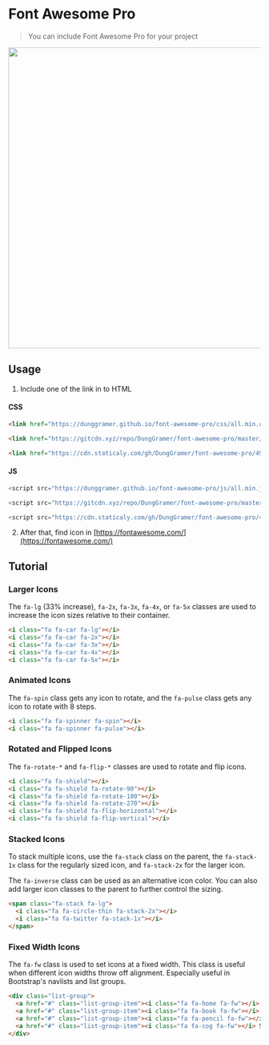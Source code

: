 # Font Awesome Pro
> You can include Font Awesome Pro for your project 

<p align="center">
  <img width="600" src="https://fontawesome.com/images/open-graph.png">
</p>

## Usage
1. Include one of the link in to HTML
#### CSS
 ```html
 <link href="https://dunggramer.github.io/font-awesome-pro/css/all.min.css" rel="stylesheet" type="text/css" />
 ```
 ```html
<link href="https://gitcdn.xyz/repo/DungGramer/font-awesome-pro/master/css/all.min.css" rel="stylesheet" type="text/css"/>
```
```html
<link href="https://cdn.staticaly.com/gh/DungGramer/font-awesome-pro/498e/css/all.min.css" rel="stylesheet" type="text/css" />
```
#### JS
```js
<script src="https://dunggramer.github.io/font-awesome-pro/js/all.min.js" defer></script>
```
```js
<script src="https://gitcdn.xyz/repo/DungGramer/font-awesome-pro/master/js/all.min.js" defer></script>
```
```js
<script src="https://cdn.staticaly.com/gh/DungGramer/font-awesome-pro/498e/js/all.min.js" defer></script>
```
2. After that, find icon in [https://fontawesome.com/](https://fontawesome.com/)

## Tutorial
### Larger Icons
The `fa-lg` (33% increase), `fa-2x`, `fa-3x`, `fa-4x`, or `fa-5x` classes are used to increase the icon sizes relative to their container.
```html
<i class="fa fa-car fa-lg"></i>
<i class="fa fa-car fa-2x"></i>
<i class="fa fa-car fa-3x"></i>
<i class="fa fa-car fa-4x"></i>
<i class="fa fa-car fa-5x"></i>
```
### Animated Icons
The `fa-spin` class gets any icon to rotate, and the `fa-pulse` class gets any icon to rotate with 8 steps.
```html
<i class="fa fa-spinner fa-spin"></i>
<i class="fa fa-spinner fa-pulse"></i>
```

### Rotated and Flipped Icons
The `fa-rotate-*` and `fa-flip-*` classes are used to rotate and flip icons.
```html
<i class="fa fa-shield"></i>
<i class="fa fa-shield fa-rotate-90"></i>
<i class="fa fa-shield fa-rotate-180"></i>
<i class="fa fa-shield fa-rotate-270"></i>
<i class="fa fa-shield fa-flip-horizontal"></i>
<i class="fa fa-shield fa-flip-vertical"></i>
```

### Stacked Icons
To stack multiple icons, use the `fa-stack` class on the parent, the `fa-stack-1x` class for the regularly sized icon, and `fa-stack-2x` for the larger icon.

The `fa-inverse` class can be used as an alternative icon color. You can also add larger icon classes to the parent to further control the sizing.
```html
<span class="fa-stack fa-lg">
  <i class="fa fa-circle-thin fa-stack-2x"></i>
  <i class="fa fa-twitter fa-stack-1x"></i>
</span>
```

### Fixed Width Icons
The `fa-fw` class is used to set icons at a fixed width. This class is useful when different icon widths throw off alignment. Especially useful in Bootstrap's navlists and list groups.
```html
<div class="list-group">
  <a href="#" class="list-group-item"><i class="fa fa-home fa-fw"></i> Home</a>
  <a href="#" class="list-group-item"><i class="fa fa-book fa-fw"></i> Library</a>
  <a href="#" class="list-group-item"><i class="fa fa-pencil fa-fw"></i> Applications</a>
  <a href="#" class="list-group-item"><i class="fa fa-cog fa-fw"></i> Settings</a>
</div>
```
